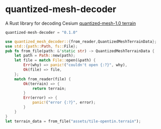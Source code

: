# quantized-mesh-decoder

A Rust library for decoding Cesium [quantized-mesh-1.0 terrain](https://github.com/CesiumGS/quantized-mesh)

```rust
quantized-mesh-decoder = "0.1.0"
```
```rust
use quantized_mesh_decoder::{from_reader,QuantizedMeshTerrainData};
use std::{path::Path, fs::File};
pub fn from_file(path: &'static str) -> QuantizedMeshTerrainData {
    let path = Path::new(path);
    let file = match File::open(&path) {
        Err(why) => panic!("couldn't open {:?}", why),
        Ok(file) => file,
    };
    match from_reader(file) {
        Ok(terrain) => {
            return terrain;
        }
        Err(error) => {
            panic!("error {:?}", error);
        }
    }
}
let terrain_data = from_file("assets/tile-opentin.terrain");
```